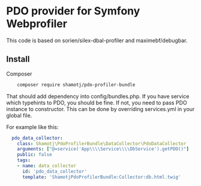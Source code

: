 # PDO provider for Symfony Webprofiler

This code is based on sorien/silex-dbal-profiler and maximebf/debugbar.

## Install

Composer

```bash
    composer require shamotj/pdo-profiler-bundle
```
That should add dependency into config/bundles.php. If you have service which typehints to PDO, you should be fine.
If not, you need to pass PDO instance to constructor. This can be done by overriding services.yml in your global file. 

For example like this:
```yaml
  pdo_data_collector:
    class: Shamotj\PdoProfilerBundle\DataCollector\PdoDataCollector
    arguments: ["@=service('App\\\\Service\\\\DbService').getPDO()"]
    public: false
    tags:
    - name: data_collector
      id: 'pdo_data_collector'
      template: 'ShamotjPdoProfilerBundle:Collector:db.html.twig'
```
